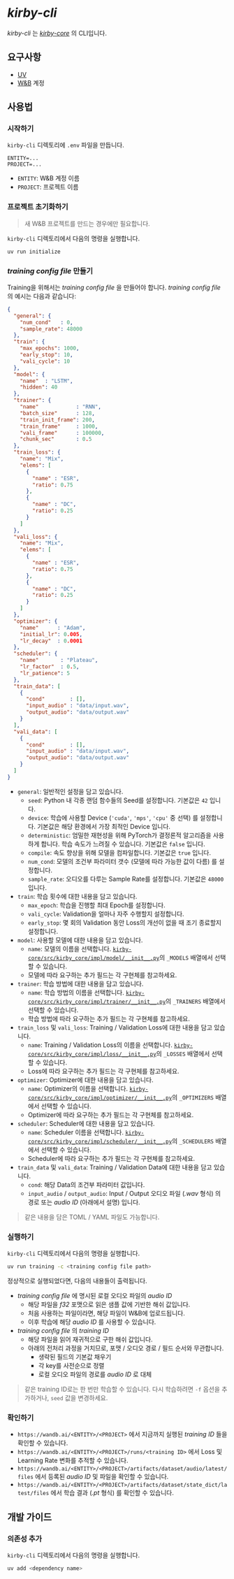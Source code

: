 # *kirby-cli*
*kirby-cli* 는 [*kirby-core*](../kirby-core/README.md) 의 CLI입니다.

## 요구사항
- [UV](https://docs.astral.sh/uv)
- [W&B](https://wandb.ai) 계정

## 사용법
### 시작하기
`kirby-cli` 디렉토리에 `.env` 파일을 만듭니다.
```
ENTITY=...
PROJECT=...
```
  - `ENTITY`: W&B 계정 이름
  - `PROJECT`: 프로젝트 이름

### 프로젝트 초기화하기
> 새 W&B 프로젝트를 만드는 경우에만 필요합니다.

`kirby-cli` 디렉토리에서 다음의 명령을 실행합니다.
```sh
uv run initialize
```

### *training config file* 만들기
Training을 위해서는 *training config file* 을 만들어야 합니다. *training config file* 의 예시는 다음과 같습니다:
```json
{
  "general": {
    "num_cond"   : 0,
    "sample_rate": 48000
  },
  "train": {
    "max_epochs": 1000,
    "early_stop": 10,
    "vali_cycle": 10
  },
  "model": {
    "name"  : "LSTM",
    "hidden": 40
  },
  "trainer": {
    "name"            : "RNN",
    "batch_size"      : 128,
    "train_init_frame": 200,
    "train_frame"     : 1000,
    "vali_frame"      : 100000,
    "chunk_sec"       : 0.5
  },
  "train_loss": {
    "name": "Mix",
    "elems": [
      {
        "name" : "ESR",
        "ratio": 0.75
      },
      {
        "name" : "DC",
        "ratio": 0.25
      }
    ]
  },
  "vali_loss": {
    "name": "Mix",
    "elems": [
      {
        "name" : "ESR",
        "ratio": 0.75
      },
      {
        "name" : "DC",
        "ratio": 0.25
      }
    ]
  },
  "optimizer": {
    "name"      : "Adam",
    "initial_lr": 0.005,
    "lr_decay"  : 0.0001
  },
  "scheduler": {
    "name"       : "Plateau",
    "lr_factor"  : 0.5,
    "lr_patience": 5
  },
  "train_data": [
    {
      "cond"        : [],
      "input_audio" : "data/input.wav",
      "output_audio": "data/output.wav"
    }
  ],
  "vali_data": [
    {
      "cond"        : [],
      "input_audio" : "data/input.wav",
      "output_audio": "data/output.wav"
    }
  ]
}
```
  - `general`: 일반적인 설정을 담고 있습니다.
    - `seed`: Python 내 각종 랜덤 함수들의 Seed를 설정합니다. 기본값은 `42` 입니다.
    - `device`: 학습에 사용할 Device (`'cuda'`, `'mps'`, `'cpu'` 중 선택) 를 설정합니다. 기본값은 해당 환경에서 가장 최적인 Device 입니다.
    - `deterministic`: 엄밀한 재현성을 위해 PyTorch가 결정론적 알고리즘을 사용하게 합니다. 학습 속도가 느려질 수 있습니다. 기본값은 `false` 입니다.
    - `compile`: 속도 향상을 위해 모델을 컴파일합니다. 기본값은 `true` 입니다.
    - `num_cond`: 모델의 조건부 파라미터 갯수 (모델에 따라 가능한 값이 다름) 를 설정합니다.
    - `sample_rate`: 오디오를 다루는 Sample Rate를 설정합니다. 기본값은 `48000` 입니다.
  - `train`: 학습 횟수에 대한 내용을 담고 있습니다.
    - `max_epoch`: 학습을 진행할 최대 Epoch를 설정합니다.
    - `vali_cycle`: Validation을 얼마나 자주 수행할지 설정합니다.
    - `early_stop`: 몇 회의 Validation 동안 Loss의 개선이 없을 때 조기 종료할지 설정합니다.
  - `model`: 사용할 모델에 대한 내용을 담고 있습니다.
    - `name`: 모델의 이름을 선택합니다. [`kirby-core/src/kirby_core/impl/model/__init__.py`](../kirby-core/src/kirby_core/impl/model/__init__.py)의 `_MODELS` 배열에서 선택할 수 있습니다.
    - 모델에 따라 요구하는 추가 필드는 각 구현체를 참고하세요.
  - `trainer`: 학습 방법에 대한 내용을 담고 있습니다.
    - `name`: 학습 방법의 이름을 선택합니다. [`kirby-core/src/kirby_core/impl/trainer/__init__.py`](../kirby-core/src/kirby_core/impl/trainer/__init__.py)의 `_TRAINERS` 배열에서 선택할 수 있습니다.
    - 학습 방법에 따라 요구하는 추가 필드는 각 구현체를 참고하세요.
  - `train_loss` 및 `vali_loss`: Training / Validation Loss에 대한 내용을 담고 있습니다.
    - `name`: Training / Validation Loss의 이름을 선택합니다. [`kirby-core/src/kirby_core/impl/loss/__init__.py`](../kirby-core/src/kirby_core/impl/loss/__init__.py)의 `_LOSSES` 배열에서 선택할 수 있습니다.
    - Loss에 따라 요구하는 추가 필드는 각 구현체를 참고하세요.
  - `optimizer`: Optimizer에 대한 내용을 담고 있습니다.
    - `name`: Optimizer의 이름을 선택합니다. [`kirby-core/src/kirby_core/impl/optimizer/__init__.py`](../kirby-core/src/kirby_core/impl/optimizer/__init__.py)의 `_OPTIMIZERS` 배열에서 선택할 수 있습니다.
    - Optimizer에 따라 요구하는 추가 필드는 각 구현체를 참고하세요.
  - `scheduler`: Scheduler에 대한 내용을 담고 있습니다.
    - `name`: Scheduler 이름을 선택합니다. [`kirby-core/src/kirby_core/impl/scheduler/__init__.py`](../kirby-core/src/kirby_core/impl/scheduler/__init__.py)의 `_SCHEDULERS` 배열에서 선택할 수 있습니다.
    - Scheduler에 따라 요구하는 추가 필드는 각 구현체를 참고하세요.
  - `train_data` 및 `vali_data`: Training / Validation Data에 대한 내용을 담고 있습니다.
    - `cond`: 해당 Data의 조건부 파라미터 값입니다.
    - `input_audio` / `output_audio`: Input / Output 오디오 파일 (*.wav* 형식) 의 경로 또는 *audio ID* (아래에서 설명) 입니다.

> 같은 내용을 담은 TOML / YAML 파일도 가능합니다.

### 실행하기
`kirby-cli` 디렉토리에서 다음의 명령을 실행합니다.
```sh
uv run training -c <training config file path>
```

정상적으로 실행되었다면, 다음의 내용들이 출력됩니다.
- *training config file* 에 명시된 로컬 오디오 파일의 *audio ID*
  - 해당 파일을 *f32* 포맷으로 읽은 샘플 값에 기반한 해쉬 값입니다.
  - 처음 사용하는 파일이라면, 해당 파일이 W&B에 업로드됩니다.
  - 이후 학습에 해당 *audio ID* 를 사용할 수 있습니다.
- *training config file* 의 *training ID*
  - 해당 파일을 읽어 재귀적으로 구한 해쉬 값입니다.
  - 아래의 전처리 과정을 거치므로, 포맷 / 오디오 경로 / 필드 순서와 무관합니다.
    - 생략된 필드의 기본값 채우기
    - 각 key를 사전순으로 정렬
    - 로컬 오디오 파일의 경로를 *audio ID* 로 대체

> 같은 training ID로는 한 번만 학습할 수 있습니다. 다시 학습하려면 `-f` 옵션을 추가하거나, `seed` 값을 변경하세요.

### 확인하기
- `https://wandb.ai/<ENTITY>/<PROJECT>` 에서 지금까지 실행된 *training ID* 들을 확인할 수 있습니다.
- `https://wandb.ai/<ENTITY>/<PROJECT>/runs/<training ID>` 에서 Loss 및 Learning Rate 변화를 추적할 수 있습니다.
- `https://wandb.ai/<ENTITY>/<PROJECT>/artifacts/dataset/audio/latest/files` 에서 등록된 *audio ID* 및 파일을 확인할 수 있습니다.
- `https://wandb.ai/<ENTITY>/<PROJECT>/artifacts/dataset/state_dict/latest/files` 에서 학습 결과 (*.pt* 형식) 를 확인할 수 있습니다.

## 개발 가이드
### 의존성 추가
`kirby-cli` 디렉토리에서 다음의 명령을 실행합니다.
```sh
uv add <dependency name>
```
